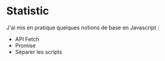 # Statistic   
J'ai mis en pratique quelques notions de base en Javascript :   

* API Fetch
* Promise
* Séparer les scripts